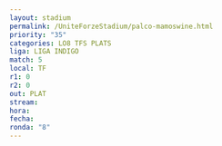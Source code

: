 ```yaml
---
layout: stadium
permalink: /UniteForzeStadium/palco-mamoswine.html
priority: "35"
categories: LO8 TFS PLATS
liga: LIGA INDIGO
match: 5
local: TF
r1: 0
r2: 0
out: PLAT
stream: 
hora: 
fecha: 
ronda: "8"
---
```

